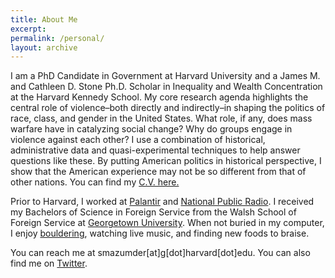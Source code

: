 ```yaml
---
title: About Me
excerpt: 
permalink: /personal/
layout: archive
---
```


I am a PhD Candidate in Government at Harvard University and a James M. and Cathleen D. Stone Ph.D. Scholar in Inequality and Wealth Concentration at the Harvard Kennedy School. My core research agenda highlights the central role of violence–both directly and indirectly–in shaping the politics of race, class, and gender in the United States. What role, if any, does mass warfare have in catalyzing social change? Why do groups engage in violence against each other? I use a combination of historical, administrative data and quasi-experimental techniques to help answer questions like these. By putting American politics in historical perspective, I show that the American experience may not be so different from that of other nations. You can find my [C.V. here.]({{site.url}}/files/Mazumder_Academic_CV.pdf)

Prior to Harvard, I worked at [Palantir](https://www.palantir.com/) and [National Public Radio](http://www.npr.org/). I received my Bachelors of Science in Foreign Service from the Walsh School of Foreign Service at [Georgetown University](http://sfs.georgetown.edu/). When not buried in my computer, I enjoy [bouldering](http://brooklynboulders.com/somerville/), watching live music, and finding new foods to braise. 

You can reach me at smazumder[at]g[dot]harvard[dot]edu. You can also find me on [Twitter](https://twitter.com/shom_mazumder).